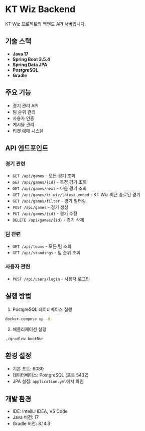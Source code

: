 # KT Wiz Backend

KT Wiz 프로젝트의 백엔드 API 서버입니다.

## 기술 스택

- **Java 17**
- **Spring Boot 3.5.4**
- **Spring Data JPA**
- **PostgreSQL**
- **Gradle**

## 주요 기능

- 경기 관리 API
- 팀 순위 관리
- 사용자 인증
- 게시물 관리
- 티켓 예매 시스템

## API 엔드포인트

### 경기 관련
- `GET /api/games` - 모든 경기 조회
- `GET /api/games/{id}` - 특정 경기 조회
- `GET /api/games/next` - 다음 경기 조회
- `GET /api/games/kt-wiz/latest-ended` - KT Wiz 최근 종료된 경기
- `GET /api/games/filter` - 경기 필터링
- `POST /api/games` - 경기 생성
- `PUT /api/games/{id}` - 경기 수정
- `DELETE /api/games/{id}` - 경기 삭제

### 팀 관련
- `GET /api/teams` - 모든 팀 조회
- `GET /api/standings` - 팀 순위 조회

### 사용자 관련
- `POST /api/users/login` - 사용자 로그인

## 실행 방법

1. PostgreSQL 데이터베이스 실행
```bash
docker-compose up -d
```

2. 애플리케이션 실행
```bash
./gradlew bootRun
```

## 환경 설정

- 기본 포트: 8080
- 데이터베이스: PostgreSQL (포트 5432)
- JPA 설정: `application.yml`에서 확인

## 개발 환경

- IDE: IntelliJ IDEA, VS Code
- Java 버전: 17
- Gradle 버전: 8.14.3
